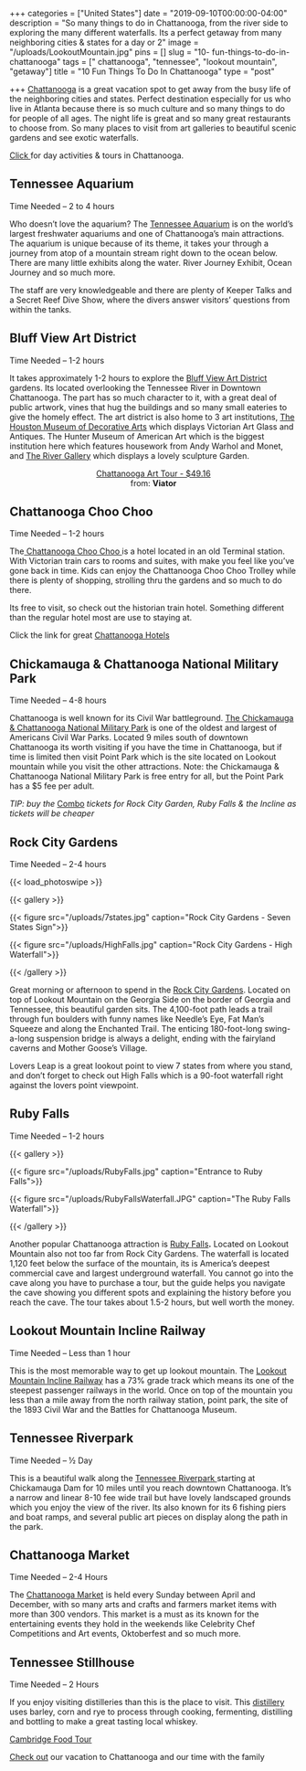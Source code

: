 +++
categories = ["United States"]
date = "2019-09-10T00:00:00-04:00"
description = "So many things to do in Chattanooga, from the river side to exploring the many different waterfalls. Its a perfect getaway from many neighboring cities & states for a day or 2"
image = "/uploads/LookoutMountain.jpg"
pins = []
slug = "10- fun-things-to-do-in-chattanooga"
tags = [" chattanooga", "tennessee", "lookout mountain", "getaway"]
title = "10 Fun Things To Do In Chattanooga"
type = "post"

+++
<a href="https://www.chattanoogafun.com" rel="nofollow">Chattanooga</a> is a great vacation spot to get away from the busy life of the neighboring cities and states. Perfect destination especially for us who live in Atlanta because there is so much culture and so many things to do for people of all ages. The night life is great and so many great restaurants to choose from. So many places to visit from art galleries to beautiful scenic gardens and see exotic waterfalls.

<a href="http://shrsl.com/1talq" rel="nofollow">Click </a> for day activities & tours in Chattanooga.

## Tennessee Aquarium

Time Needed – 2 to 4 hours

Who doesn’t love the aquarium? The <a href="https://www.tnaqua.org" rel="nofollow">Tennessee Aquarium</a> is on the world’s largest freshwater aquariums and one of Chattanooga’s main attractions. The aquarium is unique because of its theme, it takes your through a journey from atop of a mountain stream right down to the ocean below. There are many little exhibits along the water. River Journey Exhibit, Ocean Journey and so much more.

The staff are very knowledgeable and there are plenty of Keeper Talks and a Secret Reef Dive Show, where the divers answer visitors’ questions from within the tanks.

## Bluff View Art District

Time Needed – 1-2 hours

It takes approximately 1-2 hours to explore the <a href="https://bluffviewartdistrictchattanooga.com/" rel="nofollow">Bluff View Art District</a> gardens. Its located overlooking the Tennessee River in Downtown Chattanooga. The part has so much character to it, with a great deal of public artwork, vines that hug the buildings and so many small eateries to give the homely effect. The art district is also home to 3 art institutions, <a href="https://www.thehoustonmuseum.org/" rel="nofollow">The Houston Museum of Decorative Arts</a> which displays Victorian Art Glass and Antiques. The Hunter Museum of American Art which is the biggest institution here which features housework from Andy Warhol and Monet, and <a href="https://www.river-gallery.com/" rel="nofollow">The River Gallery</a> which displays a lovely sculpture Garden.

<center><a href="https://www.shareasale.com/m-pr.cfm?merchantID=18208&userID=2167244&productID=728889093" rel="nofollow" target="_blank"><img alt="" src="https://cache-graphicslib.viator.com/graphicslib/thumbs360x240/57945/SITours/chattanooga-art-tour-in-chattanooga-488523.jpg" border="0"><br>Chattanooga Art Tour - $49.16</a><br>from: <b>Viator</b></center>

## Chattanooga Choo Choo

Time Needed – 1-2 hours

The<a href="https://www.choochoo.com/?cmpid=ppc&srcid=ppc&gclid=CjwKCAjwk93rBRBLEiwAcMapUXwDw7i5NgelfZR6cPTS1EFAHJ11zjghxNUhXaYGNxnnesah7FoldxoCOl8QAvD_BwE" rel="nofollow"> Chattanooga Choo Choo </a>is a hotel located in an old Terminal station. With Victorian train cars to rooms and suites, with make you feel like you’ve gone back in time. Kids can enjoy the Chattanooga Choo Choo Trolley while there is plenty of shopping, strolling thru the gardens and so much to do there.

Its free to visit, so check out the historian train hotel. Something different than the regular hotel most are use to staying at.

Click the link for great [Chattanooga Hotels](http://www.tkqlhce.com/click-9165033-13268017?sid=5224213 "Chattanooga Hotels")

## Chickamauga & Chattanooga National Military Park

Time Needed – 4-8 hours

Chattanooga is well known for its Civil War battleground. <a href="https://en.wikipedia.org/wiki/Chickamauga_and_Chattanooga_National_Military_Park" rel="nofollow">The Chickamauga & Chattanooga National Military Park</a> is one of the oldest and largest of Americans Civil War Parks. Located 9 miles south of downtown Chattanooga its worth visiting if you have the time in Chattanooga, but if time is limited then visit Point Park which is the site located on Lookout mountain while you visit the other attractions. Note: the Chickamauga & Chattanooga National Military Park is free entry for all, but the Point Park has a $5 fee per adult.

_TIP: buy the_ <a href="https://tickets.lookoutmountain.com/Info.aspx?EventID=4&gclid=CjwKCAjwk93rBRBLEiwAcMapUUjSNXXf29bYve_yYzKhsaXBViEBZuGV2asb4UGo-av__5dvOV5IshoC1hcQAvD_BwE" rel="nofollow">Combo</a> _tickets for Rock City Garden, Ruby Falls & the Incline as tickets will be cheaper_

## Rock City Gardens

Time Needed – 2-4 hours

{{< load_photoswipe >}}

{{< gallery >}}

{{< figure src="/uploads/7states.jpg" caption="Rock City Gardens - Seven States Sign">}}

{{< figure src="/uploads/HighFalls.jpg" caption="Rock City Gardens - High Waterfall">}}

{{< /gallery >}}

Great morning or afternoon to spend in the <a href="https://www.seerockcity.com/" rel="nofollow">Rock City Gardens</a>. Located on top of Lookout Mountain on the Georgia Side on the border of Georgia and Tennessee, this beautiful garden sits. The 4,100-foot path leads a trail through fun boulders with funny names like Needle’s Eye, Fat Man’s Squeeze and along the Enchanted Trail. The enticing 180-foot-long swing-a-long suspension bridge is always a delight, ending with the fairyland caverns and Mother Goose’s Village.

Lovers Leap is a great lookout point to view 7 states from where you stand, and don’t forget to check out High Falls which is a 90-foot waterfall right against the lovers point viewpoint.

## Ruby Falls

Time Needed – 1-2 hours

{{< gallery >}}

{{< figure src="/uploads/RubyFalls.jpg" caption="Entrance to Ruby Falls">}}

{{< figure src="/uploads/RubyFallsWaterfall.JPG" caption="The Ruby Falls Waterfall">}}

{{< /gallery >}}

Another popular Chattanooga attraction is <a href="https://www.rubyfalls.com/" rel="nofollow">Ruby Falls</a>**.** Located on Lookout Mountain also not too far from Rock City Gardens. The waterfall is located 1,120 feet below the surface of the mountain, its is America’s deepest commercial cave and largest underground waterfall. You cannot go into the cave along you have to purchase a tour, but the guide helps you navigate the cave showing you different spots and explaining the history before you reach the cave. The tour takes about 1.5-2 hours, but well worth the money.

## Lookout Mountain Incline Railway

Time Needed – Less than 1 hour

This is the most memorable way to get up lookout mountain. The <a href="http://www.ridetheincline.com/" rel="nofollow">Lookout Mountain Incline Railway</a> has a 73% grade track which means its one of the steepest passenger railways in the world. Once on top of the mountain you less than a mile away from the north railway station, point park, the site of the 1893 Civil War and the Battles for Chattanooga Museum.

## Tennessee Riverpark

Time Needed – ½ Day

This is a beautiful walk along the <a href="https://parks.hamiltontn.gov/196/Tennessee-Riverpark" rel="nofollow">Tennessee Riverpark </a>starting at Chickamauga Dam for 10 miles until you reach downtown Chattanooga. It’s a narrow and linear 8-10 fee wide trail but have lovely landscaped grounds which you enjoy the view of the river. Its also known for its 6 fishing piers and boat ramps, and several public art pieces on display along the path in the park.

## Chattanooga Market

Time Needed – 2-4 Hours

The <a href="https://chattanoogamarket.com" rel="nofollow">Chattanooga Market</a> is held every Sunday between April and December, with so many arts and crafts and farmers market items with more than 300 vendors. This market is a must as its known for the entertaining events they hold in the weekends like Celebrity Chef Competitions and Art events, Oktoberfest and so much more.

## Tennessee Stillhouse

Time Needed – 2 Hours

If you enjoy visiting distilleries than this is the place to visit. This <a href="https://chattanoogawhiskey.com/" rel="nofollow">distillery</a> uses barley, corn and rye to process through cooking, fermenting, distilling and bottling to make a great tasting local whiskey.

<a href="https://www.shareasale.com/m-pr.cfm?merchantID=18208&userID=2167244&productID=781537072" rel="nofollow" target="_blank"><img alt="" src="https://cache-graphicslib.viator.com/graphicslib/thumbs360x240/67633/SITours/cambridge-food-tour-in-cambridge-573395.jpg" border="0"><br>Cambridge Food Tour</a>

[Check out](https://www.skytravelblogger.com/chattanoogagetaway/ "Weekend Getaway to Chattanooga") our vacation to Chattanooga and our time with the family

<div id="amzn-assoc-ad-3be00226-1bb8-4f60-92fb-a2b47aa9593c"></div><script async src="//z-na.amazon-adsystem.com/widgets/onejs?MarketPlace=US&adInstanceId=3be00226-1bb8-4f60-92fb-a2b47aa9593c"></script>